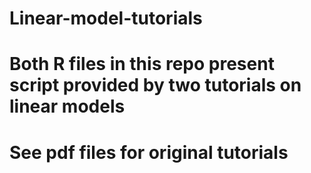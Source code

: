 # Linear-model-tutorials

# Both R files in this repo present script provided by two tutorials on linear models

# See pdf files for original tutorials
